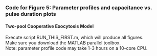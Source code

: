 ### Code for Figure 5: Parameter profiles and capacitance vs. pulse duration plots
#### Two-pool Cooperative Exocytosis Model 
Execute script RUN_THIS_FIRST.m, which will produce all figures. <br>
Make sure you download the MATLAB parallel toolbox. <br>
Note: parameter profile code may take 1-3 hours on a 10-core CPU.
